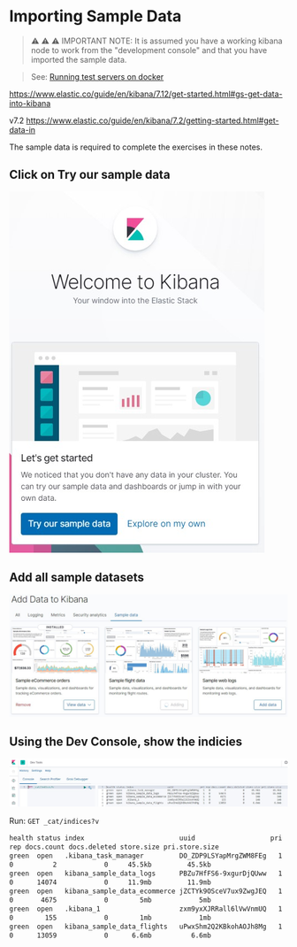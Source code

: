 # Importing Sample Data

>  :warning: :warning: :warning: IMPORTANT NOTE: It is assumed you have a working kibana node to work from the "development console" and that you have imported the sample data.

> See: [Running test servers on docker](Test_servers_on_docker.md)

https://www.elastic.co/guide/en/kibana/7.12/get-started.html#gs-get-data-into-kibana

v7.2 https://www.elastic.co/guide/en/kibana/7.2/getting-started.html#get-data-in

The sample data is required to complete the exercises in these notes.

## Click on Try our sample data
![Kibana-startscreen.jpg](images/Kibana-startscreen.jpg)

## Add all sample datasets
![add-data-to-kibana.jpg](images/add-data-to-kibana.jpg)

## Using the Dev Console, show the indicies
![dev-console-show-indicies.jpg](images/dev-console-show-indicies.jpg)


Run: `GET _cat/indices?v`

```
health status index                        uuid                   pri rep docs.count docs.deleted store.size pri.store.size
green  open   .kibana_task_manager         DO_ZDP9LSYapMrgZWM8FEg   1   0          2            0     45.5kb         45.5kb
green  open   kibana_sample_data_logs      PBZu7HfFS6-9xgurDjQUww   1   0      14074            0     11.9mb         11.9mb
green  open   kibana_sample_data_ecommerce jZCTYk9OSceV7ux9ZwgJEQ   1   0       4675            0        5mb            5mb
green  open   .kibana_1                    zxm9yxXJRRall6lVwVnmUQ   1   0        155            0        1mb            1mb
green  open   kibana_sample_data_flights   uPwxShm2Q2KBkohAOJh8Mg   1   0      13059            0      6.6mb          6.6mb
```
